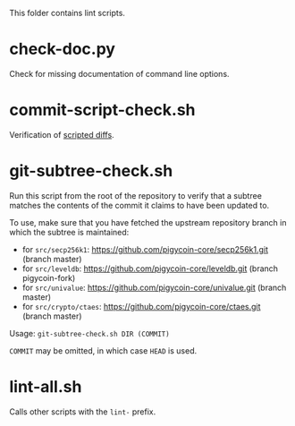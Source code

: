 This folder contains lint scripts.

check-doc.py
============
Check for missing documentation of command line options.

commit-script-check.sh
======================
Verification of [scripted diffs](/doc/developer-notes.md#scripted-diffs).

git-subtree-check.sh
====================
Run this script from the root of the repository to verify that a subtree matches the contents of
the commit it claims to have been updated to.

To use, make sure that you have fetched the upstream repository branch in which the subtree is
maintained:
* for `src/secp256k1`: https://github.com/pigycoin-core/secp256k1.git (branch master)
* for `src/leveldb`: https://github.com/pigycoin-core/leveldb.git (branch pigycoin-fork)
* for `src/univalue`: https://github.com/pigycoin-core/univalue.git (branch master)
* for `src/crypto/ctaes`: https://github.com/pigycoin-core/ctaes.git (branch master)

Usage: `git-subtree-check.sh DIR (COMMIT)`

`COMMIT` may be omitted, in which case `HEAD` is used.

lint-all.sh
===========
Calls other scripts with the `lint-` prefix.
